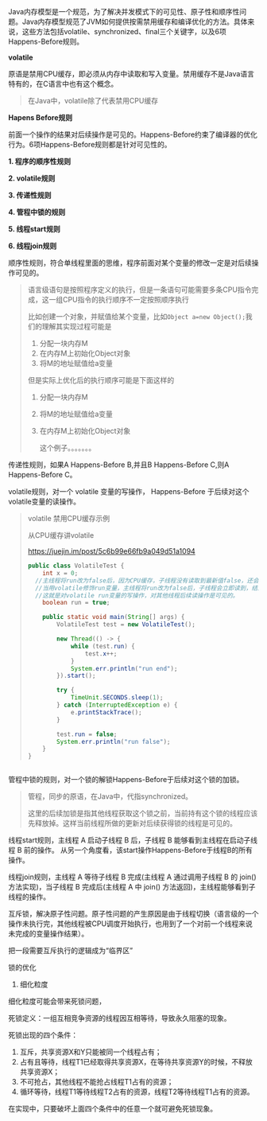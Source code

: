 

Java内存模型是一个规范，为了解决并发模式下的可见性、原子性和顺序性问题。Java内存模型规范了JVM如何提供按需禁用缓存和编译优化的方法。具体来说，这些方法包括volatile、synchronized、final三个关键字，以及6项Happens-Before规则。

**volatile**

原语是禁用CPU缓存，即必须从内存中读取和写入变量。禁用缓存不是Java语言特有的，在C语言中也有这个概念。

>在Java中，volatile除了代表禁用CPU缓存



**Hapens Before规则**

前面一个操作的结果对后续操作是可见的。Happens-Before约束了编译器的优化行为。6项Happens-Before规则都是针对可见性的。

**1. 程序的顺序性规则**

**2. volatile规则**

**3. 传递性规则**

**4. 管程中锁的规则**

**5. 线程start规则**

**6. 线程join规则**

顺序性规则，符合单线程里面的思维，程序前面对某个变量的修改一定是对后续操作可见的。

> 语言级语句是按照程序定义的执行，但是一条语句可能需要多条CPU指令完成，这一组CPU指令的执行顺序不一定按照顺序执行
>
> 比如创建一个对象，并赋值给某个变量，比如`Object a=new Object();`我们的理解其实现过程可能是
>
> 1. 分配一块内存M
> 2. 在内存M上初始化Object对象
> 3. 将M的地址赋值给a变量
>
> 但是实际上优化后的执行顺序可能是下面这样的
>
> 1. 分配一块内存M
>
> 2. 将M的地址赋值给a变量
>
> 3. 在内存M上初始化Object对象
>
>    这个例子。。。。。。。

传递性规则，如果A Happens-Before B,并且B Happens-Before C,则A Happens-Before C。

volatile规则，对一个 volatile 变量的写操作， Happens-Before 于后续对这个 volatile变量的读操作。

> volatile 禁用CPU缓存示例
>
> 从CPU缓存讲volatile
>
> https://juejin.im/post/5c6b99e66fb9a049d51a1094
>
> ```java
> public class VolatileTest {
>     int x = 0;
>   //主线程将run改为false后，因为CPU缓存，子线程没有读取到最新值false，还会继续运行
>   //当用volatile修饰run变量，主线程将run改为false后，子线程会立即读到，结束运行
>   //这就是对volatile run变量的写操作，对其他线程后续读操作是可见的。
>     boolean run = true;
> 
>     public static void main(String[] args) {
>         VolatileTest test = new VolatileTest();
> 
>         new Thread(() -> {
>             while (test.run) {
>                 test.x++;
>             }
>             System.err.println("run end");
>         }).start();
> 
>         try {
>             TimeUnit.SECONDS.sleep(1);
>         } catch (InterruptedException e) {
>             e.printStackTrace();
>         }
> 
>         test.run = false;
>         System.err.println("run false");
>     }
> }
> ```
>
> 





> ```java
> 
> ```



管程中锁的规则，对一个锁的解锁Happens-Before于后续对这个锁的加锁。

> 管程，同步的原语，在Java中，代指synchronized。
>
> 这里的后续加锁是指其他线程获取这个锁之前，当前持有这个锁的线程应该先释放掉。这样当前线程所做的更新对后续获得锁的线程是可见的。



线程start规则，主线程 A 启动子线程 B 后，子线程 B 能够看到主线程在启动子线程 B 前的操作。 从另一个角度看，该start操作Happens-Before于线程B的所有操作。

线程join规则，主线程 A 等待子线程 B 完成(主线程 A 通过调用子线程 B 的 join() 方法实现)，当子线程 B 完成后(主线程 A 中 join() 方法返回)，主线程能够看到子线程的操作。 





互斥锁，解决原子性问题。原子性问题的产生原因是由于线程切换（语言级的一个操作未执行完，其他线程被CPU调度开始执行，也用到了一个对前一个线程来说未完成的变量操作结果）。

把一段需要互斥执行的逻辑成为“临界区”



锁的优化

1. 细化粒度

细化粒度可能会带来死锁问题，

死锁定义：一组互相竞争资源的线程因互相等待，导致永久阻塞的现象。

死锁出现的四个条件：

1. 互斥，共享资源X和Y只能被同一个线程占有；
2. 占有且等待，线程T1已经取得共享资源X，在等待共享资源Y的时候，不释放共享资源X；
3. 不可抢占，其他线程不能抢占线程T1占有的资源；
4. 循环等待，线程T1等待线程T2占有的资源，线程T2等待线程T1占有的资源。

在实现中，只要破坏上面四个条件中的任意一个就可避免死锁现象。